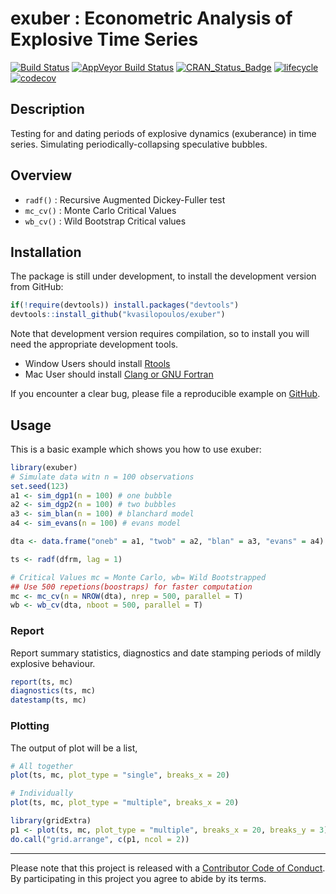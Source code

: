 
<!-- README.md is generated from README.Rmd. Please edit that file -->

# exuber : Econometric Analysis of Explosive Time Series

[![Build
Status](https://travis-ci.org/kvasilopoulos/exuber.svg?branch=master)](https://travis-ci.org/kvasilopoulos/exuber)
[![AppVeyor Build
Status](https://ci.appveyor.com/api/projects/status/github/kvasilopoulos/exuber?branch=master&svg=true)](https://ci.appveyor.com/project/kvasilopoulos/exuber)
[![CRAN\_Status\_Badge](http://www.r-pkg.org/badges/version/exuber)](https://cran.r-project.org/package=exuber)
[![lifecycle](https://img.shields.io/badge/lifecycle-experimental-orange.svg)](https://www.tidyverse.org/lifecycle/#experimental)
[![codecov](https://codecov.io/gh/kvasilopoulos/exuber/branch/master/graph/badge.svg)](https://codecov.io/gh/kvasilopoulos/exuber)

## Description

Testing for and dating periods of explosive dynamics (exuberance) in
time series. Simulating periodically-collapsing speculative bubbles.

## Overview

  - `radf()` : Recursive Augmented Dickey-Fuller test
  - `mc_cv()` : Monte Carlo Critical Values
  - `wb_cv()` : Wild Bootstrap Critical values

## Installation

The package is still under development, to install the development
version from GitHub:

``` r
if(!require(devtools)) install.packages("devtools")
devtools::install_github("kvasilopoulos/exuber")
```

Note that development version requires compilation, so to install you
will need the appropriate development tools.

  - Window Users should install
    [Rtools](https://cran.r-project.org/bin/windows/Rtools/)
  - Mac User should install [Clang or GNU
    Fortran](https://cran.r-project.org/bin/macosx/tools/)

If you encounter a clear bug, please file a reproducible example on
[GitHub](https://github.com/kvasilopoulos/exuber/issues).

## Usage

This is a basic example which shows you how to use exuber:

``` r
library(exuber)
# Simulate data witn n = 100 observations
set.seed(123)
a1 <- sim_dgp1(n = 100) # one bubble
a2 <- sim_dgp2(n = 100) # two bubbles
a3 <- sim_blan(n = 100) # blanchard model
a4 <- sim_evans(n = 100) # evans model

dta <- data.frame("oneb" = a1, "twob" = a2, "blan" = a3, "evans" = a4)

ts <- radf(dfrm, lag = 1)

# Critical Values mc = Monte Carlo, wb= Wild Bootstrapped
## Use 500 repetions(boostraps) for faster computation
mc <- mc_cv(n = NROW(dta), nrep = 500, parallel = T)
wb <- wb_cv(dta, nboot = 500, parallel = T)
```

### Report

Report summary statistics, diagnostics and date stamping periods of
mildly explosive behaviour.

``` r
report(ts, mc)
diagnostics(ts, mc)
datestamp(ts, mc)
```

### Plotting

The output of plot will be a list,

``` r
# All together
plot(ts, mc, plot_type = "single", breaks_x = 20)

# Individually
plot(ts, mc, plot_type = "multiple", breaks_x = 20)

library(gridExtra)
p1 <- plot(ts, mc, plot_type = "multiple", breaks_x = 20, breaks_y = 3)
do.call("grid.arrange", c(p1, ncol = 2))
```

-----

Please note that this project is released with a [Contributor Code of
Conduct](https://github.com/kvasilopoulos/exuber/blob/master/CONDUCT.md).
By participating in this project you agree to abide by its terms.
